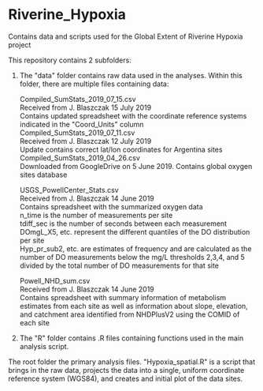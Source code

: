 # Riverine_Hypoxia
Contains data and scripts used for the Global Extent of Riverine Hypoxia project

This repository contains 2 subfolders:
1. The "data" folder contains raw data used in the analyses. Within this folder, there are multiple files containing data:

    Compiled_SumStats_2019_07_15.csv  		  
       Received from J. Blaszczak 15 July 2019   
        Contains updated spreadsheet with the coordinate reference systems indicated in the "Coord_Units" column  
    Compiled_SumStats_2019_07_11.csv		  
        Received from J. Blaszczak 12 July 2019  
        Update contains correct lat/lon coordinates for Argentina sites  
    Compiled_SumStats_2019_04_26.csv  		    
        Downloaded from GoogleDrive on 5 June 2019. Contains global oxygen sites database  
  
    USGS_PowellCenter_Stats.csv   			    
        Received from J. Blaszczak 14 June 2019   
        Contains spreadsheet with the summarized oxygen data  
        n_time is the number of measurements per site   
        tdiff_sec is the number of seconds between each measurement  
        DOmgL_X5, etc. represent the different quantiles of the DO distribution per site  
        Hyp_pr_sub2, etc. are estimates of frequency and are calculated as the number of DO measurements below the mg/L thresholds 2,3,4, and 5 divided by the total number of DO measurements for that site  
        
    Powell_NHD_sum.csv   				            
        Received from J. Blaszczak 14 June 2019   
        Contains spreadsheet with summary information of metabolism estimates from each site as well as information about slope, elevation, and catchment area identified from NHDPlusV2 using the COMID of each site  

2. The "R" folder contains .R files containing functions used in the main analysis script.  

The root folder the primary analysis files. "Hypoxia_spatial.R" is a script that brings in the raw data, projects the data into a single, uniform coordinate reference system (WGS84), and creates and initial plot of the data sites.  
